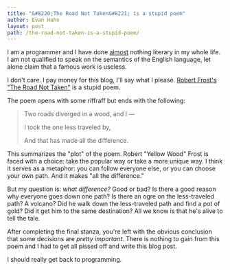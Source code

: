 ```yaml
---
title: "&#8220;The Road Not Taken&#8221; is a stupid poem"
author: Evan Hahn
layout: post
path: /the-road-not-taken-is-a-stupid-poem/
---
```


I am a programmer and I have done [almost](http://issuu.com/netspencer/docs/calliope?mode=window&pageNumber=12) nothing literary in my whole life. I am not qualified to speak on the semantics of the English language, let alone claim that a famous work is useless.

I don't care. I pay money for this blog, I'll say what I please. [Robert Frost's "The Road Not Taken"](https://en.wikisource.org/wiki/The_Road_Not_Taken) is a stupid poem.

The poem opens with some riffraff but ends with the following:

> Two roads diverged in a wood, and I —
>
> I took the one less traveled by,
>
> And that has made all the difference.

This summarizes the "plot" of the poem. Robert "Yellow Wood" Frost is faced with a choice: take the popular way or take a more unique way. I think it serves as a metaphor: you can follow everyone else, or you can choose your own path. And it makes "all the difference."

But my question is: _what difference?_ Good or bad? Is there a good reason why everyone goes down one path? Is there an ogre on the less-traveled path? A volcano? Did he walk down the less-traveled path and find a pot of gold? Did it get him to the same destination? All we know is that he's alive to tell the tale.

After completing the final stanza, you're left with the obvious conclusion that some decisions are _pretty important_. There is nothing to gain from this poem and I had to get all pissed off and write this blog post.

I should really get back to programming.
